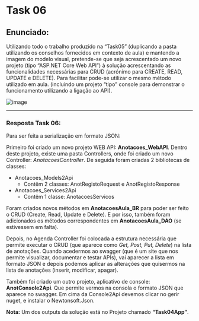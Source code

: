 # Task 06

## Enunciado:

Utilizando todo o trabalho produzido na “Task05” (duplicando a pasta utilizando os conselhos fornecidos em contexto de aula) e mantendo a imagem do modelo visual, pretende-se que seja acrescentado um novo projeto (tipo “ASP.NET Core Web API”) à solução acrescentando as funcionalidades necessárias para CRUD (acrónimo para CREATE, READ, UPDATE e DELETE). Para facilitar pode-se utilizar o mesmo método utilizado em aula. (incluindo um projeto “tipo” console para demonstrar o funcionamento utilizando a ligação ao API).

![image](https://github.com/RitAmaral/IntegracaoSistemasInformacao/assets/132366922/dce2d556-99f3-4354-b9cf-cabd737ba4e0)

---

### Resposta Task 06:

Para ser feita a serialização em formato JSON:

Primeiro foi criado um novo projeto WEB API: **Anotacoes_WebAPI**. Dentro deste projeto, existe uma pasta Controllers, onde foi criado um novo Controller: *AnotacoesController*.
De seguida foram criadas 2 bibliotecas de classes:
- Anotacoes_Models2Api
  - Contêm 2 classes: AnotRegistoRequest e AnotRegistoResponse
- Anotacoes_Services2Api
  - Contêm 1 classe: AnotacoesServicos
 
Foram criados novos métodos em **AnotacoesAula_BR** para poder ser feito o CRUD (Create, Read, Update e Delete). E por isso, também foram adicionados os métodos correspondentes em **AnotacoesAula_DAO** (se estivessem em falta).

Depois, no Agenda Controller foi colocada a estrutura necessária que permite executar o CRUD (que aparece como *Get, Post, Put, Delete*) na lista de anotações. Quando acedermos ao swagger (que é um site que nos permite visualizar, documentar e testar APIs), vai aparecer a lista em formato JSON e depois podemos aplicar as alterações que quisermos na lista de anotações (inserir, modificar, apagar).

Também foi criado um outro projeto, aplicativo de console: **AnotConsole2Api**. Que permite vermos na consola o formato JSON que aparece no swagger. Em cima da Console2Api devemos clicar no gerir nuget, e instalar o Newtonsoft.Json.

**Nota:** Um dos outputs da solução está no Projeto chamado **“Task04App”**.
  
